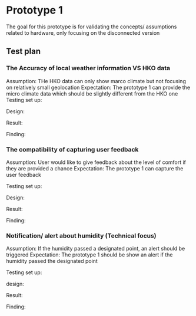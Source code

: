 # Prototype 1

The goal for this prototype is for validating the concepts/ assumptions related to hardware, only focusing on the disconnected version

## Test plan
### The Accuracy of local weather information VS HKO data
Assumption: THe HKO data can only show marco climate but not focusing on relatively small geolocation
Expectation: The prototype 1 can provide the micro climate data which should be slightly different from the HKO one
Testing set up:

Design:

Result:

Finding:

### The compatibility of capturing user feedback 
Assumption: User would like to give feedback about the level of comfort if they are provided a chance
Expectation: The prototype 1 can capture the user feedback

Testing set up:

Design: 

Result:

Finding:

### Notification/ alert about humidity (Technical focus)
Assumption: If the humidity passed a designated point, an alert should be triggered
Expectation: The prototype 1 should be show an alert if the humidity passed the designated point

Testing set up:

design:

Result:

Finding: